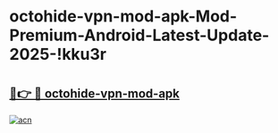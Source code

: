 # octohide-vpn-mod-apk-Mod-Premium-Android-Latest-Update-2025-!kku3r

# <h2><a href="https://suyefw.esa.edu.pl?title=octohide-vpn-mod-apk&ref=kku3r">🔗👉 🔴 octohide-vpn-mod-apk</a></h2>

[![acn](https://github.com/user-attachments/assets/0f9c940e-d8b0-45ae-aac7-cd30a18b3e1c)](https://suyefw.esa.edu.pl?title=octohide-vpn-mod-apk&ref=kku3r)

